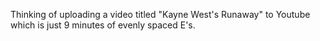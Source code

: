 Thinking of uploading a video titled "Kayne West's Runaway" to Youtube which is just 9 minutes of evenly spaced E's.

